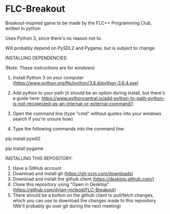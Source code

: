 # FLC-Breakout
Breakout-inspired game to be made by the FLC++ Programming Club, written in python


Uses Python 3, since there's no reason not to.

Will probably depend on PySDL2 and Pygame, but is subject to change.


INSTALLING DEPENDENCIES:

(Note: These instructions are for windows)

1. Install Python 3 on your computer (https://www.python.org/ftp/python/3.6.4/python-3.6.4.exe)
2. Add python to your path (it should be an option during install, but there's a guide here: https://www.pythoncentral.io/add-python-to-path-python-is-not-recognized-as-an-internal-or-external-command/)

3. Open the command line (type "cmd" without quotes into your windows search if you're unsure how)
4. Type the following commands into the command line:

pip install pysdl2

pip install pygame


INSTALLING THIS REPOSITORY:


1. Have a GitHub account
2. Download and install git (https://git-scm.com/downloads)
3. Download and install the github client (https://desktop.github.com/)
4. Clone this repository using "Open in Desktop" (https://github.com/dylan-mcleod/FLC-Breakout)
5. There should be a button on the github client to pull/fetch changes, which you can use to download the changes made to this repository (We'll probably go over git during the next meeting)




